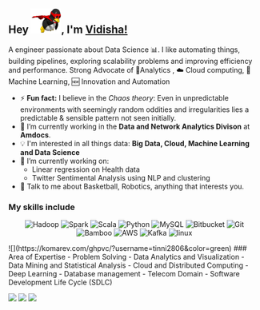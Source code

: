 ## Hey <img src="https://github.com/agostaxyz/agostaxyz/blob/main/penguin.gif" width="60" height="50">, I'm [Vidisha!](https://tinni2806.github.io) 


A engineer passionate about Data Science :bar_chart:. I like automating things, building pipelines, exploring scalability problems and improving efficiency and performance. Strong Advocate of 🚀Analytics , :cloud: Cloud computing, :robot: Machine Learning, :new: Innovation and Automation 


- ⚡ **Fun fact:** I believe in the *Chaos theory*: Even in unpredictable environments with seemingly random oddities and irregularities lies a predictable & sensible pattern not seen initially.
- 🌱 I’m currently working in the **Data and Network Analytics Divison** at **Amdocs**.
- :bulb: I'm interested in all things data: **Big Data, Cloud, Machine Learning and Data Science**
- 🔭 I’m currently working on:
	- Linear regression on Health data
	- Twitter Sentimental Analysis using NLP and clustering
- 💬 Talk to me about Basketball, Robotics, anything that interests you.


### My skills include

<p align="center">
	<img title="Hadoop" alt="Hadoop" src="https://raw.githubusercontent.com/Thomas-George-T/Thomas-George-T/master/assets/hadoop.svg" width="70" height="40" />
	<img title="Spark" alt="Spark" src="https://raw.githubusercontent.com/Thomas-George-T/Thomas-George-T/master/assets/apache_spark.svg" width="80" height="40" />
	<img title="Scala" alt="Scala" src="https://raw.githubusercontent.com/Thomas-George-T/Thomas-George-T/master/assets/scala.svg" width="40" height="40" />
	<img title="Python" alt="Python" src="https://raw.githubusercontent.com/Thomas-George-T/Thomas-George-T/master/assets/python.svg" width="40" height="40" />
	<img title="MySQL" alt="MySQL" src="https://raw.githubusercontent.com/Thomas-George-T/Thomas-George-T/master/assets/mysql.svg" width="40" height="40" />
	<img title="Bitbucket" alt="Bitbucket" src="https://raw.githubusercontent.com/Thomas-George-T/Thomas-George-T/master/assets/bitbucket.svg" height="40" />
	<img title="Git" alt="Git" src="https://raw.githubusercontent.com/Thomas-George-T/Thomas-George-T/master/assets/git.svg" width="70" height="40" />
	<img title="Bamboo" alt="Bamboo" src="https://raw.githubusercontent.com/Thomas-George-T/Thomas-George-T/master/assets/bamboo.svg" width="40" height="40" />	
	<img title="AWS" alt="AWS" src="https://raw.githubusercontent.com/Thomas-George-T/Thomas-George-T/master/assets/aws.svg" width="60" height="40" />
	<img title="Kafka" alt="Kafka" src="https://raw.githubusercontent.com/Thomas-George-T/Thomas-George-T/master/assets/kafka.svg" width="105" height="40" />
	<img title="linux" alt="linux" src="https://raw.githubusercontent.com/Thomas-George-T/Thomas-George-T/master/assets/linux-tux.svg" width="40" />
</p>
![](https://komarev.com/ghpvc/?username=tinni2806&color=green)
### Area of Expertise
- Problem Solving
- Data Analytics and Visualization
- Data Mining and Statistical Analysis
- Cloud and Distributed Computing
- Deep Learning
- Database management
- Telecom Domain
- Software Development Life Cycle (SDLC)


<a target="_blank" href="https://www.linkedin.com/in/vidisha-de-435863a1/"><img src="https://img.shields.io/badge/-LinkedIn-0077B5?style=for-the-badge&logo=Linkedin&logoColor=white"></img></a>
<a target="_blank" href="mailto:vidishade1.com"><img src="https://img.shields.io/badge/-Gmail-D14836?style=for-the-badge&logo=Gmail&logoColor=white"></img></a>
<a target="_blank" href="https://twitter.com/VidishaDe"><img src="https://img.shields.io/badge/-Twitter-1DA1F2?style=for-the-badge&logo=Twitter&logoColor=white"></img></a>
<br>
</p>     
